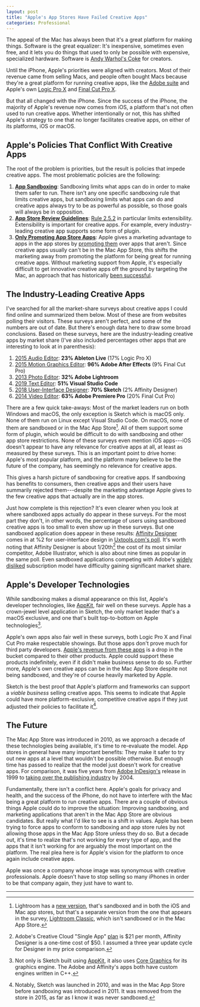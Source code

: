 ```yaml
---
layout: post
title: "Apple's App Stores Have Failed Creative Apps"
categories: Professional
---
```


The appeal of the Mac has always been that it's a great platform for making things. Software is the great equalizer: It's inexpensive, sometimes even free, and it lets you do things that used to only be possible with expensive, specialized hardware. Software is [Andy Warhol's Coke](https://kottke.org/10/10/andy-warhol-on-coca-cola) for creators.

Until the iPhone, Apple's priorities were aligned with creators. Most of their revenue came from selling Macs, and people often bought Macs because they're a great platform for running creative apps, like the [Adobe suite](https://www.adobe.com/creativecloud.html) and Apple's own [Logic Pro X](https://www.apple.com/logic-pro/) and [Final Cut Pro X](https://www.apple.com/final-cut-pro/).

But that all changed with the iPhone. Since the success of the iPhone, the majority of Apple's revenue now comes from iOS, a platform that's not often used to run creative apps. Whether intentionally or not, this has shifted Apple's strategy to one that no longer facilitates creative apps, on either of its platforms, iOS or macOS.

## Apple's Policies That Conflict With Creative Apps

The root of the problem is priorities, but the result is policies that impede creative apps. The most problematic policies are the following:

1. [**App Sandboxing**](https://developer.apple.com/app-sandboxing/): Sandboxing limits what apps can do in order to make them safer to run. There isn't any one specific sandboxing rule that limits creative apps, but sandboxing limits what apps can do and creative apps always try to be as powerful as possible, so those goals will always be in opposition.
2. [**App Store Review Guidelines**](https://developer.apple.com/app-store/review/guidelines/): [Rule 2.5.2](https://developer.apple.com/app-store/review/guidelines/#2.5.2) in particular limits extensibility. Extensibility is important for creative apps. For example, every industry-leading creative app supports some form of plugin.
3. [**Only Promoting App Store Apps**](https://mjtsai.com/blog/2011/03/28/app-store-design-awards/): Apple gives a marketing advantage to apps in the app stores by [promoting them](https://9to5mac.com/2011/03/28/this-years-apple-design-awards-is-only-for-apps-distributed-via-app-store-and-mac-app-store/) over apps that aren't. Since creative apps usually can't be in the Mac App Store, this shifts the marketing away from promoting the platform for being great for running creative apps. Without marketing support from Apple, it's especially difficult to get innovative creative apps off the ground by targeting the Mac, an approach that has historically [been successful](https://www.sketch.com/).

## The Industry-Leading Creative Apps

I've searched for all the market-share surveys about creative apps I could find online and summarized them below. Most of these are from websites polling their visitors. These surveys aren't perfect, and some of the numbers are out of date. But there's enough data here to draw some broad conclusions. Based on these surveys, here are the industry-leading creative apps by market share (I've also included percentages other apps that are interesting to look at in parenthesis):

1. [2015 Audio Editor](https://blog.robenkleene.com/2019/06/10/2015-digital-audio-workstation-market-share/): **23% Ableton Live** (17% Logic Pro X)
2. [2015 Motion Graphics Editor](https://blog.robenkleene.com/2019/05/30/2015-motion-graphics-software-market-share/): **96% Adobe After Effects** (9% Final Cut Pro)
3. [2013 Photo Editor](https://blog.robenkleene.com/2019/06/13/2013-photography-post-production-software-market-share/): **32% Adobe Lightroom**
6. [2019 Text Editor](https://blog.robenkleene.com/2019/04/10/2019-stackoverflow-developer-survey-results/): **51% Visual Studio Code**
7. [2018 User-Interface Designer](https://blog.robenkleene.com/2019/04/02/sketch-figmas-market-share/): **70% Sketch** (2% Affinity Designer)
8. [2014 Video Editor](https://blog.robenkleene.com/2019/04/05/video-editor-market-share-numbers-from-2014/): **63% Adobe Premiere Pro** (20% Final Cut Pro)

There are a few quick take-aways: Most of the market leaders run on both Windows and macOS, the only exception is Sketch which is macOS only. None of them run on Linux except Visual Studio Code. On macOS, none of them are sandboxed or in the Mac App Store[^lightroomintheappstore]. All of them support some form of plugin, which would be difficult to do with sandboxing and other app store restrictions. None of these surveys even mention iOS apps---iOS doesn't appear to have any relevance for creative apps at all, at least as measured by these surveys. This is an important point to drive home: Apple's most popular platform, and the platform many believe to be the future of the company, has seemingly no relevance for creative apps.

This gives a harsh picture of sandboxing for creative apps. If sandboxing has benefits to consumers, then creative apps and their users have summarily rejected them---despite the marketing advantage Apple gives to the few creative apps that actually are in the app stores.

Just how complete is this rejection? It's even clearer when you look at where sandboxed apps actually do appear in these surveys. For the most part they don't, in other words, the percentage of users using sandboxed creative apps is too small to even show up in these surveys. But one sandboxed application does appear in these results: [Affinity Designer](https://affinity.serif.com/en-us/) comes in at %2 for user-interface design in [Uxtools.com's poll](https://uxtools.co/survey-2018#ui-design). It's worth noting that Affinity Designer is about 1/20th[^affinitydesignerpricecalculation] the cost of its most similar competitor, Adobe Illustrator, which is also about nine times as popular in the same poll. Even sandboxed applications competing with Adobe's [widely disliked](https://www.change.org/p/adobe-systems-incorporated-eliminate-the-mandatory-creative-cloud-subscription-model) subscription model have difficulty gaining significant market share.

## Apple's Developer Technologies

While sandboxing makes a dismal appearance on this list, Apple's developer technologies, like [AppKit](https://developer.apple.com/documentation/appkit?language=objc), fair well on these surveys. Apple has a crown-jewel level application in Sketch, the only market leader that's a macOS exclusive, and one that's built top-to-bottom on Apple technologies[^sketchbuiltonappletechnologies].

Apple's own apps also fair well in these surveys, both Logic Pro X and Final Cut Pro make respectable showings. But those apps don't prove much for third party developers. [Apple's revenue from these apps](https://blog.robenkleene.com/2019/07/06/2018-apples-declining-revenue-from-pro-apps/) is a drop in the bucket compared to their other products. Apple could support these products indefinitely, even if it didn't make business sense to do so. Further more, Apple's own creative apps can be in the Mac App Store despite not being sandboxed, and they're of course heavily marketed by Apple.

Sketch is the best proof that Apple's platform and frameworks can support a *viable business* selling creative apps. This seems to indicate that Apple could have more platform-exclusive, competitive creative apps if they just adjusted their policies to facilitate it[^sketchstartedbeforesandboxing].

## The Future

The Mac App Store was introduced in 2010, as we approach a decade of these technologies being available, it's time to re-evaluate the model. App stores in general have many important benefits: They make it safer to try out new apps at a level that wouldn't be possible otherwise. But enough time has passed to realize that the model just doesn't work for creative apps. For comparison, it was five years from [Adobe InDesign's](https://www.adobe.com/products/indesign.html) release in 1999 to [taking over the publishing industry](https://arstechnica.com/information-technology/2014/01/quarkxpress-the-demise-of-a-design-desk-darling/) by 2004.

Fundamentally, there isn't a conflict here. Apple's goals for privacy and health, and the success of the iPhone, do not have to interfere with the Mac being a great platform to run creative apps. There are a couple of obvious things Apple could do to improve the situation: Improving sandboxing, and marketing applications that aren't in the Mac App Store are obvious candidates. But really what I'd like to see is a shift in values. Apple has been trying to force apps to conform to sandboxing and app store rules by not allowing those apps in the Mac App Store unless they do so. But a decade out, it's time to realize that's not working for every type of app, and the apps that it isn't working for are arguably the most important on the platform. The real plea here is for Apple's vision for the platform to once again include creative apps.

Apple was once a company whose image was synonymous with creative professionals. Apple doesn't have to stop selling so many iPhones in order to be that company again, they just have to want to.

* * *

[^lightroomintheappstore]: Lightroom has a [new version](https://www.adobe.com/products/photoshop-lightroom.html), that's sandboxed and in both the iOS and Mac app stores, but that's a separate version from the one that appears in the survey, [Lightroom Classic](https://www.adobe.com/products/photoshop-lightroom-classic.html), which isn't sandboxed or in the Mac App Store.

[^affinitydesignerpricecalculation]: Adobe's Creative Cloud "Single App" [plan](https://www.adobe.com/creativecloud/plans.html) is $21 per month, Affinity Designer is a one-time cost of $50. I assumed a three year update cycle for Designer in my price comparison.

[^sketchbuiltonappletechnologies]: Not only is Sketch built using [AppKit](https://developer.apple.com/documentation/appkit?language=objc), it also uses [Core Graphics](https://developer.apple.com/documentation/coregraphics?language=objc) for its graphics engine. The Adobe and Affinity's apps both have custom engines written in C++.

[^sketchstartedbeforesandboxing]: Notably, Sketch was launched in 2010, and was in the Mac App Store before sandboxing was introduced in 2011. It was removed from the store in 2015, as far as I know it was never sandboxed.
